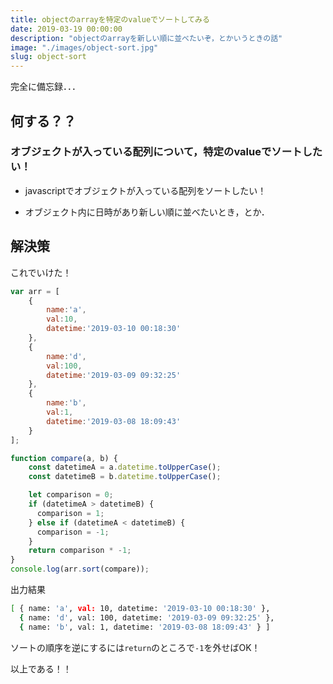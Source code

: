 ```yaml
---
title: objectのarrayを特定のvalueでソートしてみる
date: 2019-03-19 00:00:00
description: "objectのarrayを新しい順に並べたいぞ，とかいうときの話"
image: "./images/object-sort.jpg"
slug: object-sort
---
```


完全に備忘録．．．

## **何する？？**

### **オブジェクトが入っている配列について，特定のvalueでソートしたい！**

- javascriptでオブジェクトが入っている配列をソートしたい！

- オブジェクト内に日時があり新しい順に並べたいとき，とか．

## **解決策**

これでいけた！

```javascript
var arr = [
    {
        name:'a',
        val:10,
        datetime:'2019-03-10 00:18:30'
    },
    {
        name:'d',
        val:100,
        datetime:'2019-03-09 09:32:25'
    },
    {
        name:'b',
        val:1,
        datetime:'2019-03-08 18:09:43'
    }
];

function compare(a, b) {
    const datetimeA = a.datetime.toUpperCase();
    const datetimeB = b.datetime.toUpperCase();

    let comparison = 0;
    if (datetimeA > datetimeB) {
      comparison = 1;
    } else if (datetimeA < datetimeB) {
      comparison = -1;
    }
    return comparison * -1;
}
console.log(arr.sort(compare));
```

出力結果

```bash
[ { name: 'a', val: 10, datetime: '2019-03-10 00:18:30' },
  { name: 'd', val: 100, datetime: '2019-03-09 09:32:25' },
  { name: 'b', val: 1, datetime: '2019-03-08 18:09:43' } ]
```

ソートの順序を逆にするには`return`のところで`-1`を外せばOK！

以上である！！